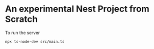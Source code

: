 # An experimental Nest Project from Scratch

To run the server

```sh
npx ts-node-dev src/main.ts
```
